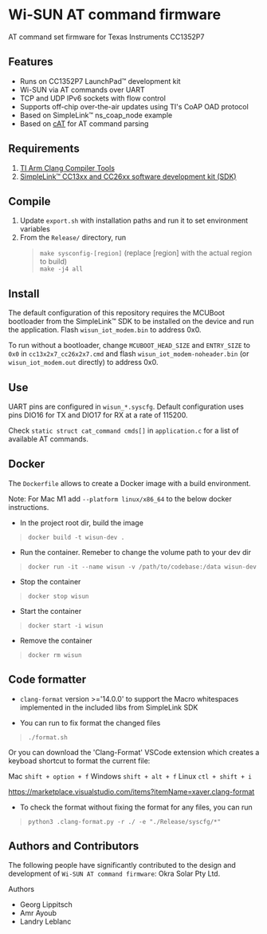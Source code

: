 
# Wi-SUN AT command firmware
AT command set firmware for Texas Instruments CC1352P7

## Features
* Runs on CC1352P7 LaunchPad™ development kit
* Wi-SUN via AT commands over UART
* TCP and UDP IPv6 sockets with flow control
* Supports off-chip over-the-air updates using TI's CoAP OAD protocol
* Based on SimpleLink™ ns_coap_node example
* Based on [cAT](https://github.com/marcinbor85/cAT) for AT command parsing

## Requirements
1. [TI Arm Clang Compiler Tools](https://www.ti.com/tool/download/ARM-CGT-CLANG)
2. [SimpleLink™ CC13xx and CC26xx software development kit (SDK)](https://www.ti.com/tool/download/SIMPLELINK-LOWPOWER-F2-SDK)

## Compile
1. Update `export.sh` with installation paths and run it to set environment variables
2. From the `Release/` directory, run
    > `make sysconfig-[region]` (replace [region] with the actual region to build) \
    > `make -j4 all`

## Install
The default configuration of this repository requires the MCUBoot bootloader from the SimpleLink™ SDK to
be installed on the device and run the application. Flash `wisun_iot_modem.bin` to address 0x0.

To run without a bootloader, change `MCUBOOT_HEAD_SIZE` and `ENTRY_SIZE` to `0x0` in `cc13x2x7_cc26x2x7.cmd`
and flash `wisun_iot_modem-noheader.bin` (or `wisun_iot_modem.out` directly) to address 0x0.

## Use
UART pins are configured in `wisun_*.syscfg`. Default configuration uses pins
DIO16 for TX and DIO17 for RX at a rate of 115200.

Check `static struct cat_command cmds[]` in `application.c` for a list of available AT commands.

## Docker
The `Dockerfile` allows to create a Docker image with a build environment.

Note: For Mac M1 add `--platform linux/x86_64` to the below docker instructions.

- In the project root dir, build the image
>`docker build -t wisun-dev .`
- Run the container. Remeber to change the volume path to your dev dir
>`docker run -it --name wisun -v /path/to/codebase:/data wisun-dev`
- Stop the container
>`docker stop wisun`
- Start the container
>`docker start -i wisun`
- Remove the container
>`docker rm wisun`

## Code formatter
- `clang-format` version >='14.0.0' to support the Macro whitespaces implemented in the included libs from SimpleLink SDK

- You can run to fix format the changed files
> `./format.sh`

Or you can download the 'Clang-Format' VSCode extension which creates a keyboad shortcut to format the current file:

Mac `shift + option + f` Windows `shift + alt + f` Linux `ctl + shift + i`

https://marketplace.visualstudio.com/items?itemName=xaver.clang-format

- To check the format without fixing the format for any files, you can run
> `python3 .clang-format.py -r ./ -e "./Release/syscfg/*"`

## Authors and Contributors ##

The following people have significantly contributed to the design
and development of `Wi-SUN AT command firmware`:
Okra Solar Pty Ltd.

Authors
 *  Georg Lippitsch
 *  Amr Ayoub
 *  Landry Leblanc
